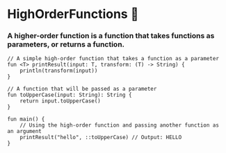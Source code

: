 # HighOrderFunctions 👠

### A higher-order function is a function that takes functions as parameters, or returns a function.

```
// A simple high-order function that takes a function as a parameter
fun <T> printResult(input: T, transform: (T) -> String) {
    println(transform(input))
}

// A function that will be passed as a parameter
fun toUpperCase(input: String): String {
    return input.toUpperCase()
}

fun main() {
    // Using the high-order function and passing another function as an argument
    printResult("hello", ::toUpperCase) // Output: HELLO
}
```

